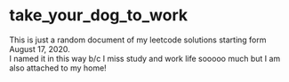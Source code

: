 # take_your_dog_to_work
This is just a random document of my leetcode solutions starting form August 17, 2020.\
I named it in this way b/c I miss study and work life sooooo much but I am also attached to my home!